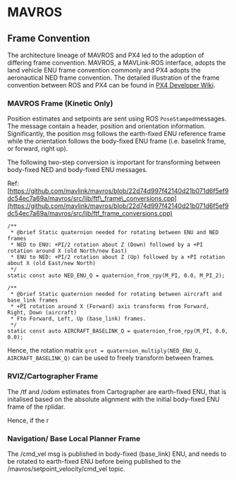 # MAVROS

## Frame Convention

The architecture lineage of MAVROS and PX4 led to the adoption of differing frame convention. MAVROS, a MAVLink-ROS interface, adopts the land vehicle ENU frame convention commonly and PX4 adopts the aeronautical NED frame convention. The detailed illustration of the frame convention between ROS and PX4 can be found in [PX4 Developer Wiki](https://dev.px4.io/en/ros/external_position_estimation.html#asserting-on-reference-frames).

### MAVROS Frame \(Kinetic Only\)

Position estimates and setpoints are sent using ROS `PoseStamped`messages. The message contain a header, position and orientation information. Significantly, the position msg follows the earth-fixed ENU reference frame while the orientation follows the body-fixed ENU frame \(i.e. baselink frame, or forward, right up\).

The following two-step conversion is important for transforming between body-fixed NED and body-fixed ENU messages.

Ref: [https://github.com/mavlink/mavros/blob/22d74d997f42140d21b071d6f5ef9dc54ec7a69a/mavros/src/lib/ftf\_frame\_conversions.cpp](https://github.com/mavlink/mavros/blob/22d74d997f42140d21b071d6f5ef9dc54ec7a69a/mavros/src/lib/ftf_frame_conversions.cpp)

```text
/**
 * @brief Static quaternion needed for rotating between ENU and NED frames
 * NED to ENU: +PI/2 rotation about Z (Down) followed by a +PI rotation around X (old North/new East)
 * ENU to NED: +PI/2 rotation about Z (Up) followed by a +PI rotation about X (old East/new North)
 */
static const auto NED_ENU_Q = quaternion_from_rpy(M_PI, 0.0, M_PI_2);

/**
 * @brief Static quaternion needed for rotating between aircraft and base_link frames
 * +PI rotation around X (Forward) axis transforms from Forward, Right, Down (aircraft)
 * Fto Forward, Left, Up (base_link) frames.
 */
static const auto AIRCRAFT_BASELINK_Q = quaternion_from_rpy(M_PI, 0.0, 0.0);
```

Hence, the rotation matrix `qrot = quaternion_multiply(NED_ENU_Q, AIRCRAFT_BASELINK_Q)` can be used to freely transform between frames.

### RVIZ/Cartographer Frame

The /tf and /odom estimates from Cartographer are earth-fixed ENU, that is initalised based on the absolute alignment with the initial body-fixed ENU frame of the rplidar.

Hence, if the r

### Navigation/ Base Local Planner Frame

The /cmd\_vel msg is published in body-fixed \(base\_link\) ENU, and needs to be rotated to earth-fixed ENU before being published to the /mavros/setpoint\_velocity/cmd\_vel topic.

